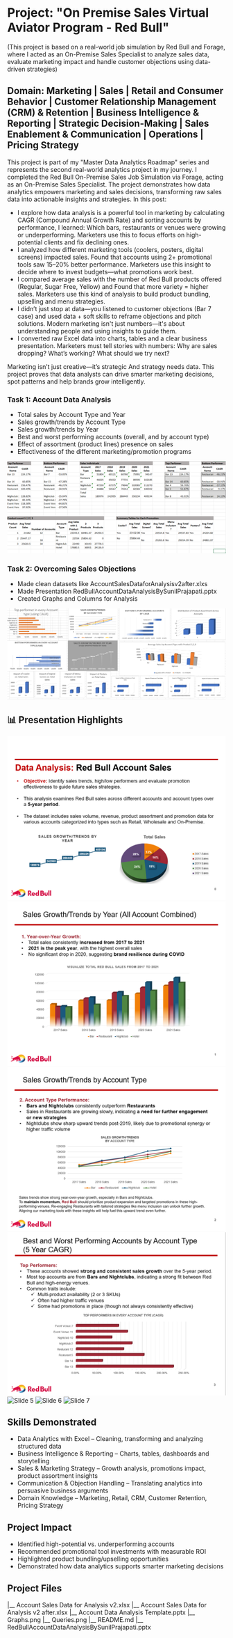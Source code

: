 # Project: "On Premise Sales Virtual Aviator Program - Red Bull" 
(This project is based on a real-world job simulation by Red Bull and Forage, where I acted as an On-Premise Sales Specialist to analyze sales data, evaluate marketing impact and handle customer objections using data-driven strategies)

## Domain: Marketing | Sales | Retail and Consumer Behavior | Customer Relationship Management (CRM) & Retention | Business Intelligence & Reporting |  Strategic Decision-Making | Sales Enablement & Communication | Operations | Pricing Strategy

This project is part of my "Master Data Analytics Roadmap" series and represents the second real-world analytics project in my journey. I completed the Red Bull On-Premise Sales Job Simulation via Forage, acting as an On-Premise Sales Specialist. The project demonstrates how data analytics empowers marketing and sales decisions, transforming raw sales data into actionable insights and strategies.
In this post:
* I explore how data analysis is a powerful tool in marketing by calculating CAGR (Compound Annual Growth Rate) and sorting accounts by performance, I learned: Which bars, restaurants or venues were growing or underperforming. Marketers use this to focus efforts on high-potential clients and fix declining ones.
* I analyzed how different marketing tools (coolers, posters, digital screens) impacted sales. Found that accounts using 2+ promotional tools saw 15–20% better performance. Marketers use this insight to decide where to invest budgets—what promotions work best.
* I compared average sales with the number of Red Bull products offered (Regular, Sugar Free, Yellow) and Found that more variety = higher sales. Marketers use this kind of analysis to build product bundling, upselling and menu strategies.
* I didn’t just stop at data—you listened to customer objections (Bar 7 case) and used data + soft skills to reframe objections and pitch solutions. Modern marketing isn't just numbers—it's about understanding people and using insights to guide them.
* I converted raw Excel data into charts, tables and a clear business presentation. Marketers must tell stories with numbers: Why are sales dropping? What’s working? What should we try next?

Marketing isn’t just creative—it’s strategic And strategy needs data. This project proves that data analysts can drive smarter marketing decisions, spot patterns and help brands grow intelligently.

### Task 1: Account Data Analysis
* Total sales by Account Type and Year
* Sales growth/trends by Account Type
* Sales growth/trends by Year
* Best and worst performing accounts (overall, and by account type)
* Effect of assortment (product lines) presence on sales
* Effectiveness of the different marketing/promotion programs

![Queries_Preview](Queries.png)

### Task 2: Overcoming Sales Objections
* Made clean datasets like AccountSalesDataforAnalysisv2after.xlxs
* Made Presentation RedBullAccountDataAnalysisBySunilPrajapati.pptx
* Created Graphs and Columns for Analysis

![Graph_Preview](Graphs.png)

## 📊 Presentation Highlights  

![Slide 1](PPT_Slides/1_ppt_slide.png)  
![Slide 2](PPT_Slides/2_ppt_slide.png)  
![Slide 3](PPT_Slides/3_ppt_slide.png)
![Slide 4](PPT_Slides/4_ppt_slide.png)
![Slide 5](assets/slide3.png)
![Slide 6](assets/slide3.png)
![Slide 7](assets/slide3.png)

## Skills Demonstrated
* Data Analytics with Excel – Cleaning, transforming and analyzing structured data
* Business Intelligence & Reporting – Charts, tables, dashboards and storytelling
* Sales & Marketing Strategy – Growth analysis, promotions impact, product assortment insights
* Communication & Objection Handling – Translating analytics into persuasive business arguments
* Domain Knowledge – Marketing, Retail, CRM, Customer Retention, Pricing Strategy

## Project Impact
* Identified high-potential vs. underperforming accounts
* Recommended promotional tool investments with measurable ROI
* Highlighted product bundling/upselling opportunities
* Demonstrated how data analytics supports smarter marketing decisions

## Project Files
|__ Account Sales Data for Analysis v2.xlsx
|__ Account Sales Data for Analysis v2 after.xlsx
|__ Account Data Analysis Template.pptx
|__ Graphs.png
|__ Queries.png
|__ README.md
|__ RedBullAccountDataAnalysisBySunilPrajapati.pptx











